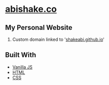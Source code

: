 # [abishake.co](abishake.co)

## My Personal Website

1. Custom domain linked to '[shakeabi.github.io](shakeabi.github.io)'

## Built With

* [Vanilla JS](http://vanilla-js.com/)
* [HTML](https://www.w3.org/html/)
* [CSS](https://www.w3.org/Style/CSS/)
